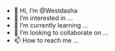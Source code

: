 - 👋 Hi, I’m @Westdasha
- 👀 I’m interested in ...
- 🌱 I’m currently learning ...
- 💞️ I’m looking to collaborate on ...
- 📫 How to reach me ...

<!---
Westdasha/Westdasha is a ✨ special ✨ repository because its `README.md` (this file) appears on your GitHub profile.
You can click the Preview link to take a look at your changes.
--->
